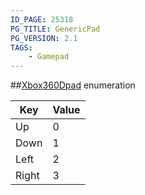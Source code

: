 ```yaml
---
ID_PAGE: 25318
PG_TITLE: GenericPad
PG_VERSION: 2.1
TAGS:
    - Gamepad
---
```

##[Xbox360Dpad](/classes/2.2-alpha/Xbox360Dpad) enumeration

Key | Value
---|---
Up | 0
Down | 1
Left | 2
Right | 3



